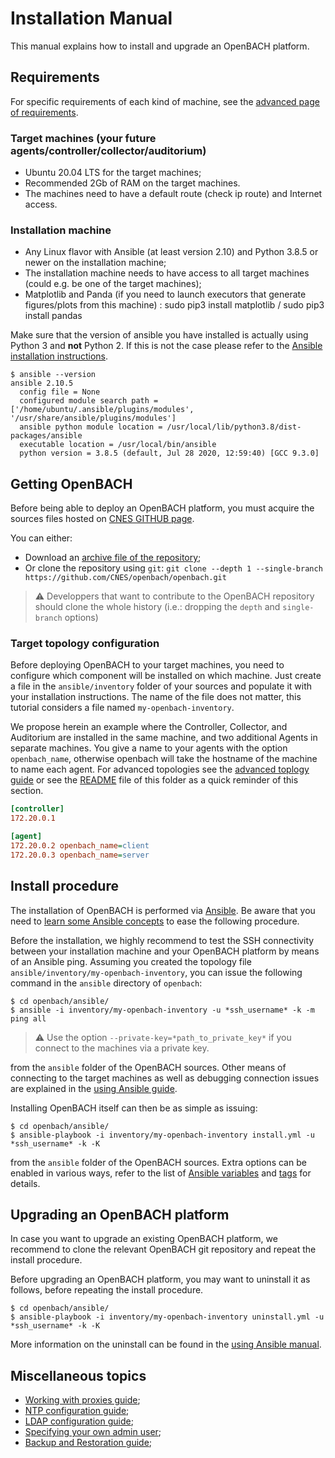 # Installation Manual

This manual explains how to install and upgrade an OpenBACH platform. 

## Requirements

For specific requirements of each kind of machine, see the
[advanced page of requirements](/documents/installation/Requirements.md).

### Target machines (your future agents/controller/collector/auditorium)

  * Ubuntu 20.04 LTS for the target machines;
  * Recommended 2Gb of RAM on the target machines.
  * The machines need to have a default route (check ip route) and Internet access.

### Installation machine

  * Any Linux flavor with Ansible (at least version 2.10) and
    Python 3.8.5 or newer on the installation machine;
  * The installation machine needs to have access to all target
    machines (could e.g. be one of the target machines);
  * Matplotlib and Panda (if you need to launch executors that generate
    figures/plots from this machine) : sudo pip3 install matplotlib / sudo pip3 install pandas


Make sure that the version of ansible you have installed is actually using Python 3
and **not** Python 2. If this is not the case please refer to the
[Ansible installation instructions](/documents/installation/Requirements.md#ansible-installation).

```
$ ansible --version
ansible 2.10.5
  config file = None
  configured module search path = ['/home/ubuntu/.ansible/plugins/modules', '/usr/share/ansible/plugins/modules']
  ansible python module location = /usr/local/lib/python3.8/dist-packages/ansible
  executable location = /usr/local/bin/ansible
  python version = 3.8.5 (default, Jul 28 2020, 12:59:40) [GCC 9.3.0]
```

## Getting OpenBACH

Before being able to deploy an OpenBACH platform, you must acquire the sources files
hosted on [CNES GITHUB page](https://github.com/CNES/openbach
"To be fair, you might already know that if you're reading this").

You can either:
  * Download an [archive file of the repository][1];
  * Or clone the repository using `git`: `git clone --depth 1 --single-branch https://github.com/CNES/openbach/openbach.git`

> :warning: Developpers that want to contribute to the OpenBACH repository should clone
the whole history (i.e.: dropping the `depth` and `single-branch` options)

### Target topology configuration

Before deploying OpenBACH to your target machines, you need to configure which component
will be installed on which machine. Just create a file in the `ansible/inventory` folder
of your sources and populate it with your installation instructions. The name of the file
does not matter, this tutorial considers a file named `my-openbach-inventory`.

We propose herein an example where the Controller, Collector, and Auditorium are installed
in the same machine, and two additional Agents in separate machines. You give a name to
your agents with the option `openbach_name`, otherwise openbach will take the hostname of
the machine to name each agent. For advanced topologies see the
[advanced toplogy guide](/documents/installation/Topology.md) or see the
[README](inventory/README.md) file of this folder as a quick reminder of this section.

``` ini
[controller]
172.20.0.1

[agent]
172.20.0.2 openbach_name=client
172.20.0.3 openbach_name=server
```

## Install procedure

The installation of OpenBACH is performed via [Ansible](https://www.ansible.com/). Be aware
that you need to [learn some Ansible concepts][2] to ease the following procedure.

Before the installation, we highly recommend to test the SSH connectivity between your
installation machine and your OpenBACH platform by means of an Ansible ping. Assuming
you created the topology file `ansible/inventory/my-openbach-inventory`, you can issue
the following command in the `ansible` directory of `openbach`:

```
$ cd openbach/ansible/
$ ansible -i inventory/my-openbach-inventory -u *ssh_username* -k -m ping all 
```

> :warning: Use the option `--private-key=*path_to_private_key*` if
you connect to the machines via a private key.

from the `ansible` folder of the OpenBACH sources. Other means of connecting to the target
machines as well as debugging connection issues are explained in the
[using Ansible guide](/documents/installation/Ansible.md).

Installing OpenBACH itself can then be as simple as issuing:

```
$ cd openbach/ansible/
$ ansible-playbook -i inventory/my-openbach-inventory install.yml -u *ssh_username* -k -K 
```

from the `ansible` folder of the OpenBACH sources. Extra options can be enabled in various
ways, refer to the list of [Ansible variables](/documents/installation/Ansible.md#ansible-variables)
and [tags](/documents/installation/Ansible.md#ansible-tags) for details.

## Upgrading an OpenBACH platform

In case you want to upgrade an existing OpenBACH platform, we recommend to clone the relevant
OpenBACH git repository and repeat the install procedure.

Before upgrading an  OpenBACH platform, you may want to uninstall it as follows, before
repeating the install procedure.

```
$ cd openbach/ansible/
$ ansible-playbook -i inventory/my-openbach-inventory uninstall.yml -u *ssh_username* -k -K
```

More information on the uninstall can be found in the [using Ansible manual](/documents/installation/Ansible.md).

## Miscellaneous topics

  * [Working with proxies guide](/documents/installation/Proxies.md);
  * [NTP configuration guide](/documents/installation/NTP.md);
  * [LDAP configuration guide](/documents/installation/LDAP.md);
  * [Specifying your own admin user](/documents/installation/Security.md);
  * [Backup and Restoration guide](/documents/installation/Backup.md);


[1]: https://github.com/CNES/openbach/repository/archive.tar.gz?ref=master
[2]: https://docs.ansible.com/ansible/latest/index.html
